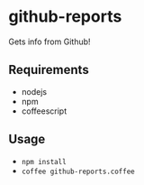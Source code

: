 # github-reports

Gets info from Github!

## Requirements

 * nodejs
 * npm
 * coffeescript

## Usage

 * `npm install`
 * `coffee github-reports.coffee`

